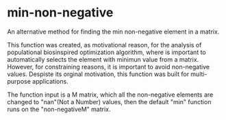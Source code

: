 # min-non-negative
An alternative method for finding the min non-negative element in a matrix.

This function was created, as motivational reason, for the analysis of populational biosinspired optimization algorithm, where is important to automatically selects the element with minimun value from a matrix. However, for constraining reasons, it is important to avoid non-negative values.
Despiste its orginal motivation, this function was built for multi-purpose applications.

The function input is a M matrix, which all the non-negative elements are changed to "nan"(Not a Number) values, then the default "min" function runs on the "non-negativeM" matrix.
